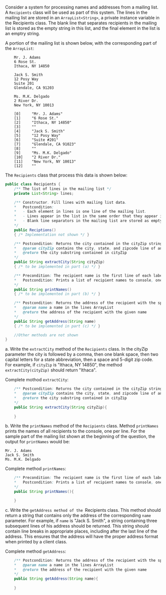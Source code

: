 Consider a system for processing names and addresses from a mailing list. A `Recipients` class will be used as part of this system. The lines in the mailing list are stored in an `ArrayList<String>`, a private instance variable in the Recipients class. The blank line that separates recipients in the mailing list is stored as the empty string in this list, and the final element in the list is an emptry string.

A portion of the mailing list is shown below, with the corresponding part of the `ArrayList`:

```
    Mr. J. Adams
    6 Rose St. 
    Ithaca, NY 14850

    Jack S. Smith
    12 Posy Way
    Suite 201
    Glendale, CA 91203

    Ms. M.K. Delgado
    2 River Dr.
    New York, NY 10013
```

```
    [0]     "Mr. J. Adams"
    [1]     "6 Rose St."
    [2]     "Ithaca, NY 14850"
    [3]     ""
    [4]     "Jack S. Smith"
    [5]     "12 Posy Way"
    [6]     "Suite #201"
    [7]     "Glendale, CA 91023"
    [8]     ""
    [9]     "Ms. M.K. Delgado"
    [10]    "2 River Dr."
    [11]    "New York, NY 10013"
    [12]    ""
```

The `Recipients` class that process this data is shown below:

```Java
public class Recipients {
    /** The list of lines in the mailing list */
    private List<String> lines;

    /** Constructor. Fill lines with mailing list data.
    *   Postcondition:
    *   - Each element in lines is one line of the mailing list.
    *   - Lines appear in the list in the same order that they appear in the mailing list
    *   - Blank line separators in the mailing list are stored as empty strings.
    */
    public Reciptions() 
    { /* Implementation not shown */ }

    /** Postcondition: Returns the city contained in the cityZip string of an address
    *   @param cityZip contains the city, state, and zipcode line of an address
    *   @return the city substring contained in cityZip
    */
    public String extractCity(String cityZip)
    { /* to be implemented in part (a) */ }

    /** Precondition: The recipient name is the first line of each label on the mailing list.
    *   Postcondition: Prints a list of recipient names to console, one per line.
    */
    public String printNames()
    { /* to be implemented in part (b) */ }

    /** Postcondition: Returns the address of the recipient with the specified name
    *   @param name a name in the lines ArrayList
    *   @return the address of the recipient with the given name
    */
    public String getAddress(String name)
    { /* to be implemented in part (c) */ }

    //Other methods are not shown
}
```

a.  Write the `extractCity` method of the `Recipients` class. In the cityZip parameter the city is followed by a comma, then one blank space, then two capital letters for a state abbreviation, then a space and 5-digit zip code. For example, if `cityZip` is "Ithaca, NY 14850", the method `extractCity(cityZip)` should return "Ithaca".

Complete mothod `extractCity`:
```Java
    /** Postcondition: Returns the city contained in the cityZip string of an address
    *   @param cityZip contains the city, state, and zipcode line of an address
    *   @return the city substring contained in cityZip
    */
    public String extractCity(String cityZip){ 
        
    }
```

b.  Write the `printNames` method of the `Recipients` class. Method `printNames` prints the names of all recipients to the console, one per line. For the sample part of the mailing list shown at the beginning of the question, the output for `printNames` would be:

```
Mr. J. Adams
Jack S. Smith
Ms. M.K. Delgado
```

Complete method `printNames`:
```Java
    /** Precondition: The recipient name is the first line of each label on the mailing list.
    *   Postcondition: Prints a list of recipient names to console, one per line.
    */
    public String printNames(){ 

    }
```

c. Write the `getAddress method of the `Recipients class. This method should return a string that contains only the address of the corresponding `name` parameter. For example, if `name` is "Jack S. Smith", a string containing three subsequent lines of his address should be returned. This string should contain line breaks in appropriate places, including after the last line of the address. This ensures that the address will have the proper address format when printed by a client class.

Complete method `getAddress`:
```Java
    /** Postcondition: Returns the address of the recipient with the specified name
    *   @param name a name in the lines ArrayList
    *   @return the address of the recipient with the given name
    */
    public String getAddress(String name){ 
        
    }
```
